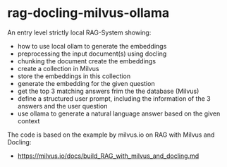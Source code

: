 # rag-docling-milvus-ollama

An entry level strictly local RAG-System showing:

- how to use local ollam to generate the embeddings
- preprocessing the input document(s) using docling
- chunking the document create the embeddings
- create a collection in Milvus
- store the embeddings in this collection
- generate the embedding for the given question
- get the top 3 matching answers frim the the database (Milvus)
- define a structured user prompt, including the information of the 3 answers and the user question
- use ollama to generate a natural language answer based on the given context
   

The code is based on the example by milvus.io on RAG with Milvus and Docling:

- https://milvus.io/docs/build_RAG_with_milvus_and_docling.md
